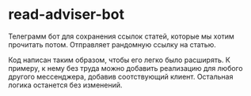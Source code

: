 # read-adviser-bot
Телеграмм бот для сохранения ссылок статей, которые мы хотим прочитать потом. Отправляет рандомную ссылку на статью.

Код написан таким образом, чтобы его легко было расширять. К примеру, к нему без труда можно добавить реализацию для любого другого мессенджера, добавив соотствующий клиент. Остальная логика останется без изменений.
